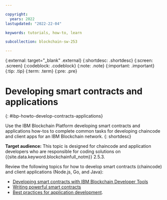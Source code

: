 ```yaml
---

copyright:
  years: 2022
lastupdated: "2022-22-04"

keywords: tutorials, how-to, learn

subcollection: blockchain-sw-253

---
```


{:external: target="_blank" .external}
{:shortdesc: .shortdesc}
{:screen: .screen}
{:codeblock: .codeblock}
{:note: .note}
{:important: .important}
{:tip: .tip}
{:term: .term}
{:pre: .pre}


# Developing smart contracts and applications
{: #ibp-howto-develop-contracts-applications}

Use the IBM Blockchain Platform developing smart contracts and applications how-tos to complete common tasks for developing chaincode and client apps for an IBM Blockchain network. 
{: shortdesc}

**Target audience:** This topic is designed for chaincode and application developers who are responsible for coding solutions on {{site.data.keyword.blockchainfull_notm}} 2.5.3.

Review the following topics for how to develop smart contracts (chaincode) and client applications (Node.js, Go, and Java): 

- [Developing smart contracts with IBM Blockchain Developer Tools](vscode-extension.md)
- [Writing powerful smart contracts](write-powerful-smart-contracts.md)
- [Best practices for application development](best_practices.md). 
